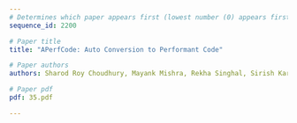 ```yaml
---
# Determines which paper appears first (lowest number (0) appears first)
sequence_id: 2200

# Paper title
title: "APerfCode: Auto Conversion to Performant Code"

# Paper authors
authors: Sharod Roy Choudhury, Mayank Mishra, Rekha Singhal, Sirish Karande 

# Paper pdf
pdf: 35.pdf

---
```

